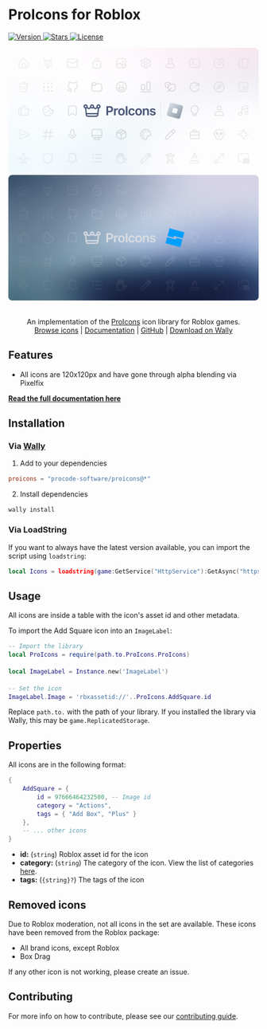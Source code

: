 # ProIcons for Roblox

<p>
    <a href="https://github.com/ProCode-Software/proicons/releases">
        <img src="https://img.shields.io/github/v/release/ProCode-Software/proicons?style=for-the-badge"
            alt="Version">
    </a>
    <a href="https://github.com/ProCode-Software/proicons">
        <img src="https://img.shields.io/github/stars/ProCode-Software/proicons?style=for-the-badge"
            alt="Stars">
    </a>
    <a href="https://github.com/ProCode-Software/proicons/blob/main/LICENSE">
        <img src="https://img.shields.io/github/license/ProCode-Software/proicons?style=for-the-badge"
            alt="License">
    </a>
</p>

<img src="https://raw.githubusercontent.com/ProCode-Software/proicons/main/.github/images/github-cover-roblox_light.png#gh-light-mode-only">
<img src="https://raw.githubusercontent.com/ProCode-Software/proicons/main/.github/images/github-cover-roblox_dark.png#gh-dark-mode-only">

<p align="center">
<br>
An implementation of the <a href="https://github.com/ProCode-Software/proicons" target="_blank">ProIcons</a> icon library for Roblox games.
<br>
<a href="https://procode-software.github.io/proicons/icons">Browse icons</a> | 
<a href="https://procode-software.github.io/proicons/docs/roblox">Documentation</a> | 
<a href="https://github.com/ProCode-Software/proicons/tree/main/packages/proicons-roblox">GitHub</a> | 
<a href="https://wally.run/package/procode-software/proicons">Download on Wally</a>
</p>

## Features

- All icons are 120x120px and have gone through alpha blending via Pixelfix

**[Read the full documentation here](https://procode-software.github.io/proicons/docs/roblox)**

## Installation

### Via [Wally](https://wally.run)

1. Add to your dependencies

```toml
proicons = "procode-software/proicons@*"
```

2. Install dependencies

```shell
wally install
```

### Via LoadString

If you want to always have the latest version available, you can import the script using `loadstring`:

```lua
local Icons = loadstring(game:GetService("HttpService"):GetAsync("https://github.com/ProCode-Software/proicons/blob/main/packages/proicons-roblox/src/ProIcons.luau", true))()
```

## Usage

All icons are inside a table with the icon's asset id and other metadata.

To import the Add Square icon into an `ImageLabel`:

```lua
-- Import the library
local ProIcons = require(path.to.ProIcons.ProIcons)

local ImageLabel = Instance.new('ImageLabel')

-- Set the icon
ImageLabel.Image = 'rbxassetid://'..ProIcons.AddSquare.id
```

Replace `path.to.` with the path of your library. If you installed the library via Wally, this may be `game.ReplicatedStorage`.

## Properties

All icons are in the following format:

```lua
{
    AddSquare = {
        id = 97666464232500, -- Image id
        category = "Actions",
        tags = { "Add Box", "Plus" }
    },
    -- ... other icons
}
```

- **id:** (`string`) Roblox asset id for the icon
- **category:** (`string`) The category of the icon. View the list of categories [here](https://github.com/ProCode-Software/proicons/blob/main/src/categories.ts).
- **tags:** (`{string}?`) The tags of the icon

## Removed icons

Due to Roblox moderation, not all icons in the set are available. These icons have been removed from the Roblox package:

- All brand icons, except Roblox
- Box Drag

If any other icon is not working, please create an issue.

## Contributing

For more info on how to contribute, please see our [contributing guide](https://github.com/ProCode-Software/proicons/blob/main/CONTRIBUTING.md).
